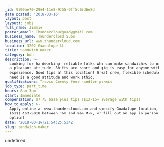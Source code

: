 ```yaml
---
_id: 9790ae70-2964-11e8-9355-9ff5c65d6e8d
date_posted: '2018-03-16'
layout: post
layoutt: jobs
full_name: Jimmie
poster_email: Thundercloudguad@gmail.com
business_name: Thundercloud Subs
business_url: www.thundercloud.com
location: 3202 Guadalupe St.
title: Sandwich Maker
category: boh
description: >-
  Looking for hardworking, reliable folks who can make sandwiches to order with
  a pleasant attitude. Shifts are short and gig is easy for anyone with service
  experience. Good tips at this location! Great crew, flexible schedule, all you
  need is a good attitude and work ethic.
qualifications: Travis County food handler permit
job_type: part_time
hours: 8am-3pm
start: Immediate
compensation: $7.75 base plus tips ($13-15+ average with tips)
how_to_apply: >-
  Apply online at www.thundercloud.com and specify Guadalupe location, call
  (512) 452-5010 between 7am and 9am M-F, or fill out an app in person (best
  option)
date: '2018-03-16T21:54:25.534Z'
slug: sandwich-maker
---
```

undefined
